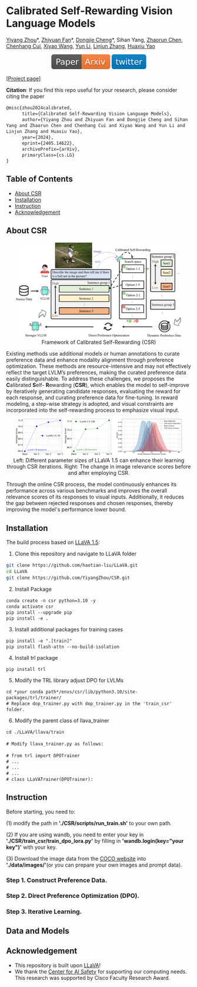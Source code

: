 # Calibrated Self-Rewarding Vision Language Models
[Yiyang Zhou](https://yiyangzhou.github.io/)\*, [Zhiyuan Fan](zhiyuan.fan/)\*, [Dongjie Cheng](https://dongjie-cheng.github.io/)\*, Sihan Yang, [Zhaorun Chen](https://billchan226.github.io/), [Chenhang Cui](https://gzcch.github.io/), [Xiyao Wang](https://si0wang.github.io/), [Yun Li](https://yunliweb.its.unc.edu/people.html#YunLi), [Linjun Zhang](https://linjunz.github.io/), [Huaxiu Yao](https://sites.google.com/view/danicaxiao/home)

<div align="center">
</div>
<div align="center">
    <a href="https://arxiv.org/pdf/2405.15973"><img src="assets/Paper-Arxiv-orange.svg" ></a>
    <a href="https://x.com/furongh/status/1796373642382577746"><img src='assets/-twitter-blue.svg'></a>
</div>


[[Project page](https://csr.github.io/)]

**Citation**: If you find this repo useful for your research, please consider citing the paper
```
@misc{zhou2024calibrated,
      title={Calibrated Self-Rewarding Vision Language Models}, 
      author={Yiyang Zhou and Zhiyuan Fan and Dongjie Cheng and Sihan Yang and Zhaorun Chen and Chenhang Cui and Xiyao Wang and Yun Li and Linjun Zhang and Huaxiu Yao},
      year={2024},
      eprint={2405.14622},
      archivePrefix={arXiv},
      primaryClass={cs.LG}
}
```

## Table of Contents
- [About CSR](#About-CSR)
- [Installation](#Installation)
- [Instruction](#Instruction)
- [Acknowledgement](#Acknowledgement)

## About CSR
<p align="center">
    <img src="assets/framework.png" width="90%"> <br>
   Framework of Calibrated Self-Rewarding (CSR)
</p>

Existing methods use additional models or human annotations to curate preference data and enhance modality alignment through preference optimization. These methods are resource-intensive and may not effectively reflect the target LVLM’s preferences, making the curated preference data easily distinguishable. To address these challenges, we proposes the  **C**alibrated  **S**elf- **R**ewarding (**CSR**), which enables the model to self-improve by iteratively generating candidate responses, evaluating the reward for each response, and curating preference data for fine-tuning. In reward modeling, a step-wise strategy is adopted, and visual constraints are incorporated into the self-rewarding process to emphasize visual input.

<p align="center">
    <img src="assets/csr_llava.png" width="90%"> <br>
   Left: Different parameter sizes of LLaVA 1.5 can enhance their learning through CSR iterations. Right: The change in image relevance scores before and after employing CSR.
</p>

Through the online CSR process, the model continuously enhances its performance across various benchmarks and improves the overall relevance scores of its responses to visual inputs. Additionally, it reduces the gap between rejected responses and chosen responses, thereby improving the model's performance lower bound.

## Installation
The build process based on [LLaVA 1.5](https://github.com/haotian-liu/LLaVA):

1. Clone this repository and navigate to LLaVA folder

```bash
git clone https://github.com/haotian-liu/LLaVA.git
cd LLaVA
git clone https://github.com/YiyangZhou/CSR.git
```

2. Install Package

```Shell
conda create -n csr python=3.10 -y
conda activate csr
pip install --upgrade pip
pip install -e .
```

3. Install additional packages for training cases

```
pip install -e ".[train]"
pip install flash-attn --no-build-isolation
```

4. Install trl package

```Shell
pip install trl
```

5. Modify the TRL library adjust DPO for LVLMs

```Shell
cd *your conda path*/envs/csr/lib/python3.10/site-packages/trl/trainer/
# Replace dop_trainer.py with dop_trainer.py in the 'train_csr' folder.
```

6. Modify the parent class of llava_trainer

```Shell
cd ./LLaVA/llava/train

# Modify llava_trainer.py as follows:

# from trl import DPOTrainer
# ...
# ...
# ...
# class LLaVATrainer(DPOTrainer):
```

## Instruction
Before starting, you need to:

(1) modify the path in **'./CSR/scripts/run_train.sh'** to your own path.

(2) If you are using wandb, you need to enter your key in **'./CSR/train_csr/train_dpo_lora.py'** by filling in **'wandb.login(key="your key")'** with your key.

(3) Download the image data from the [COCO website](https://cocodataset.org/#download) into **'./data/images/'**(or you can prepare your own images and prompt data).

### Step 1. Construct Preference Data. 

### Step 2. Direct Preference Optimization (DPO). 

### Step 3. Iterative Learning. 

## Data and Models

## Acknowledgement
- This repository is built upon [LLaVA](https://github.com/haotian-liu/LLaVA)!
- We thank the [Center for AI Safety](https://www.safe.ai/) for supporting our computing needs. This research was supported by Cisco Faculty Research Award.
